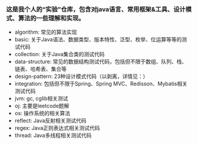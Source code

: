 ### 这是我个人的“实验”仓库，包含对java语言、常用框架&工具、设计模式、算法的一些理解和实现。
* algorithm: 常见的算法实现
* basic: 关于Java语法、数据类型、版本特性、泛型、枚举、位运算等等的测试代码
* collection: 关于Java集合类的测试代码
* data-structure: 常见的数据结构测试代码，包括但不限于数组、队列、栈、链表、哈希表、集合等
* design-pattern: 23种设计模式代码（以剥离，详情见：）
* integration: 包括但不限于Spring、Spring MVC、Redisson、Mybatis相关测试代码
* jvm: gc, cglib相关测试
* oj: 主要是leetcode题解
* os: 操作系统的相关算法
* reflect: Java反射相关测试代码
* regex: Java正则表达式相关测试代码
* thread: Java多线程相关测试代码
